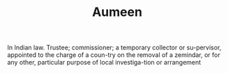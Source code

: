 ---
title: Aumeen
permalink: "/definitions/aumeen.html"
body: In Indian law. Trustee; commissioner; a temporary collector or su-pervisor,
  appointed to the charge of a coun-try on the removal of a zemindar, or for any other,
  particular purpose of local investiga-tion or arrangement
published_at: '2018-07-07'
layout: post
---
